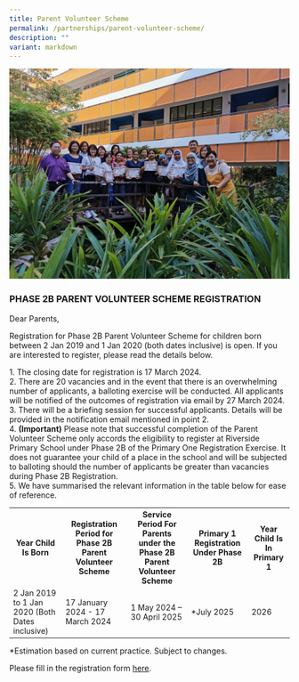 ```yaml
---
title: Parent Volunteer Scheme
permalink: /partnerships/parent-volunteer-scheme/
description: ""
variant: markdown
---
```

![](/images/PSG_AGM_2.jpg)

### PHASE 2B PARENT VOLUNTEER SCHEME REGISTRATION


Dear Parents,

Registration for Phase 2B Parent Volunteer Scheme for children born between 2 Jan 2019 and 1 Jan 2020 (both dates inclusive) is open. If you are interested to register, please read the details below.

1\.  The closing date for registration is 17 March 2024.<br>
2\.  There are 20 vacancies and in the event that there is an overwhelming number of applicants, a balloting exercise will be conducted. All applicants will be notified of the outcomes of registration via email by 27 March 2024.<br>
3\.  There will be a briefing session for successful applicants. Details will be provided in the notification email mentioned in point 2.<br>
4\.  **(Important)** Please note that successful completion of the Parent Volunteer Scheme only accords the eligibility to register at Riverside Primary School under Phase 2B of the Primary One Registration Exercise. It does not guarantee your child of a place in the school and will be subjected to balloting should the number of applicants be greater than vacancies during Phase 2B Registration.<br>
5\.  We have summarised the relevant information in the table below for ease of reference.<br>

<table>
  <tbody><tr>
    <th>Year Child Is Born</th>
    <th>Registration Period for Phase 2B Parent Volunteer Scheme</th>
    <th>Service Period For Parents under the Phase 2B Parent Volunteer Scheme</th>
		<th>Primary 1 Registration Under Phase 2B</th>
		<th>Year Child Is In Primary 1</th>
  </tr>
  <tr>
    <td>2 Jan 2019 to 1 Jan 2020 (Both Dates inclusive)</td>
    <td>17 January 2024 - 17 March 2024</td>
    <td>1 May 2024 – 30 April 2025</td>
		<td>*July 2025</td>
		<td>2026</td>
  </tr>
</tbody></table>

\*Estimation based on current practice. Subject to changes.

Please fill in the registration form <a href="https://form.gov.sg/658bb181b8598f0012362bfb" target="blank">here</a>.